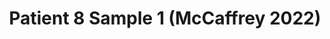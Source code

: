 ---
title: Patient 8 Sample 1 (McCaffrey 2022)
layout: minerva-1-5
exhibit: config-mccaffrey-2022/Patient8-1 
images: https://s3.amazonaws.com/www.cycif.org/mccaffrey-2022/Patient8-1
---